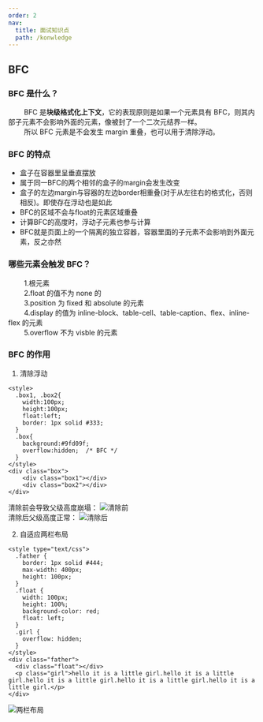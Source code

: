 ```yaml
---
order: 2
nav:
  title: 面试知识点
  path: /konwledge
---
```


## BFC

### BFC 是什么？

&emsp;&emsp; BFC 是**块级格式化上下文**，它的表现原则是如果一个元素具有 BFC，则其内部子元素不会影响外面的元素，像被封了一个二次元结界一样。
<br>&emsp;&emsp; 所以 BFC 元素是不会发生 margin 重叠，也可以用于清除浮动。

### BFC 的特点
- 盒子在容器里呈垂直摆放
- 属于同一BFC的两个相邻的盒子的margin会发生改变
- 盒子的左边margin与容器的左边border相重叠(对于从左往右的格式化，否则相反)。即使存在浮动也是如此
- BFC的区域不会与float的元素区域重叠
- 计算BFC的高度时，浮动子元素也参与计算
- BFC就是页面上的一个隔离的独立容器，容器里面的子元素不会影响到外面元素，反之亦然



### 哪些元素会触发 BFC？

&emsp;&emsp; 1.根元素
<br>&emsp;&emsp; 2.float 的值不为 none 的
<br>&emsp;&emsp; 3.position 为 fixed 和 absolute 的元素
<br>&emsp;&emsp; 4.display 的值为 inline-block、table-cell、table-caption、flex、inline-flex 的元素
<br>&emsp;&emsp; 5.overflow 不为 visble 的元素

### BFC 的作用

1. 清除浮动

```
<style>
  .box1, .box2{
    width:100px;
    height:100px;
    float:left;
    border: 1px solid #333;
  }
  .box{
    background:#9fd09f;
    overflow:hidden;  /* BFC */
  }
</style>
<div class="box">
    <div class="box1"></div>
    <div class="box2"></div>
</div>
```

清除前会导致父级高度崩塌：
![清除前](http://121.199.7.48/image/bfcafter.jpg)
<br>清除后父级高度正常：
![清除后](http://121.199.7.48/image/bfcbefore.jpg)

2. 自适应两栏布局

```
<style type="text/css">
  .father {
    border: 1px solid #444;
    max-width: 400px;
    height: 100px;
  }
  .float {
    width: 100px;
    height: 100%;
    background-color: red;
    float: left;
  }
  .girl {
    overflow: hidden;
  }
</style>
<div class="father">
  <div class="float"></div>
  <p class="girl">hello it is a little girl.hello it is a little girl.hello it is a little girl.hello it is a little girl.hello it is a little girl.</p>
</div>
```

![两栏布局](http://121.199.7.48/image/two.jpg)
